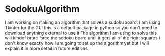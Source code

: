 # SodokuAlgorithm
I am working on making an algorithm that solves a sudoku board.
I am using Tkinter for the GUI this is a default package in python so you don't need to download anything external to use it
The algorithm I am using to solve this will kindof brute force the sodoku board until It gets all of the right squares
I don't know exactly how I am going to set up the algorithm yet but I will explain it in more detail in future editions
